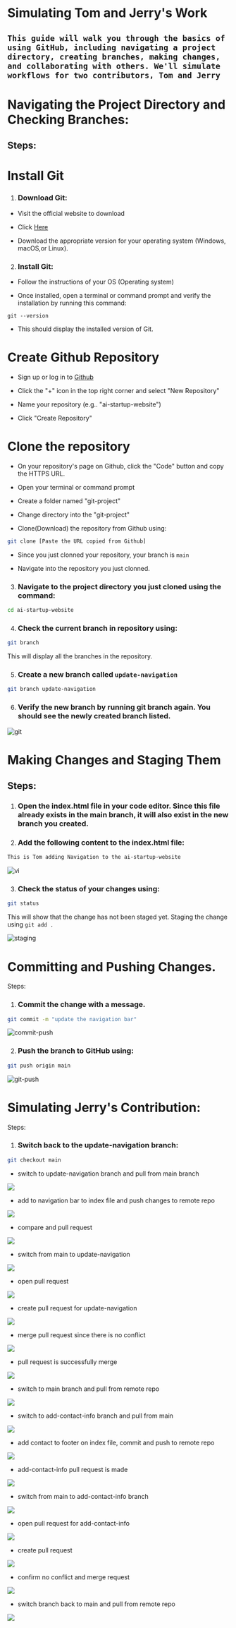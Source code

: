 # Simulating Tom and Jerry's Work
## `This guide will walk you through the basics of using GitHub, including navigating a project directory, creating branches, making changes, and collaborating with others. We'll simulate workflows for two contributors, Tom and Jerry` 

# Navigating the Project Directory and Checking Branches:
## Steps:

# Install Git

1. ### Download Git:

* Visit the official website to download

* Click [Here](https://git-scm.com/)

* Download the appropriate version for your operating system (Windows, macOS,or Linux).

2. ### Install Git:

* Follow the instructions of your OS (Operating system)

* Once installed, open a terminal or command prompt and verify the installation by running this command:

```git --version```


* This should display the installed version of Git.


# Create Github Repository

* Sign up or log in to [Github](https://github.com/)

* Click the "+" icon in the top right corner and select "New Repository"

* Name your repository (e.g.. "ai-startup-website")

* Click "Create Repository"


# Clone the repository

* On your repository's page on Github, click the "Code" button and copy the HTTPS URL.

* Open your terminal or command prompt

* Create a folder named "git-project"

* Change directory into the "git-project"

* Clone(Download) the repository from Github using:


``` bash
git clone [Paste the URL copied from Github]
``` 

* Since you just clonned your repository, your branch is `main`

* Navigate into the repository you just clonned.


3. ### Navigate to the project directory you just cloned using the command:
``` bash
cd ai-startup-website
```
4. ### Check the current branch in repository using:
``` bash
git branch
```
This will display all the branches in the repository.

5. ### Create a new branch called `update-navigation`
``` bash 
git branch update-navigation
```
6. ### Verify the new branch by running git branch again. You should see the newly created branch listed.

![git](./image/git-Navigating.PNG)

# Making Changes and Staging Them
## Steps:

1. ### Open the index.html file in your code editor. Since this file already exists in the main branch, it will also exist in the new branch you created.

2. ### Add the following content to the index.html file:

``` bash
This is Tom adding Navigation to the ai-startup-website
```
![vi](./image/vi.png)

3. ### Check the status of your changes using:
``` bash
git status
```
This will show that the change has not been staged yet.
Staging the change using `git add .`

![staging](./image/staging-status.PNG)

# Committing and Pushing Changes.

Steps:

1. ### Commit the change with a message.

``` bash 
git commit -m "update the navigation bar"
```
![commit-push](./image/add-commit.png)

2. ### Push the branch to GitHub using:

``` bash 
git push origin main
```

![git-push](./image/git%20push.png)

# Simulating Jerry's Contribution:
Steps:

1. ### Switch back to the update-navigation branch:
``` bash
git checkout main
```


- switch to update-navigation branch and pull from main branch

![](img/1.%20switch%20to%20update-nav-branch.PNG)

- add to navigation bar to index file and push changes to remote repo

![](img/2.%20push%20to%20remote%20repo.PNG)

- compare and pull request

![](img/3.%20generate%20pull%20request.PNG)

- switch from main to update-navigation

![](img/4.%20switch%20to%20update-nav%20branch.PNG)

- open pull request

![](img/5.%20open%20pull%20request.PNG)

- create pull request for update-navigation

![](img/6.%20create%20pull%20request.PNG)

- merge pull request since there is no conflict

![](img/7.%20merge%20pull%20request.PNG)

- pull request is successfully merge

![](img/8.%20successful%20request.PNG)

- switch to main branch and pull from remote repo

![](img/9.%20pull%20to%20main.PNG)

- switch to add-contact-info branch and pull from main

![](img/10.%20switch%20to%20add-con-info.PNG)

- add contact to footer on index file, commit and push to remote repo

![](img/11.%20push%20to%20add-con-info%20repo.PNG)

- add-contact-info pull request is made

![](img/12.%20pull%20request%20for%20add-con-info%20branch.PNG)

- switch from main to add-contact-info branch

![](img/13.%20switch%20to%20add-con-info.PNG)

- open pull request for add-contact-info

![](img/14.%20open%20pr%20for%20add-con-info.PNG)

- create pull request

![](img/15.%20create%20pr.PNG)

- confirm no conflict and merge request

![](img/16.%20merge%20pr.PNG)

- switch branch back to main and pull from remote repo

![](img/17.%20pull%20to%20main.PNG)


